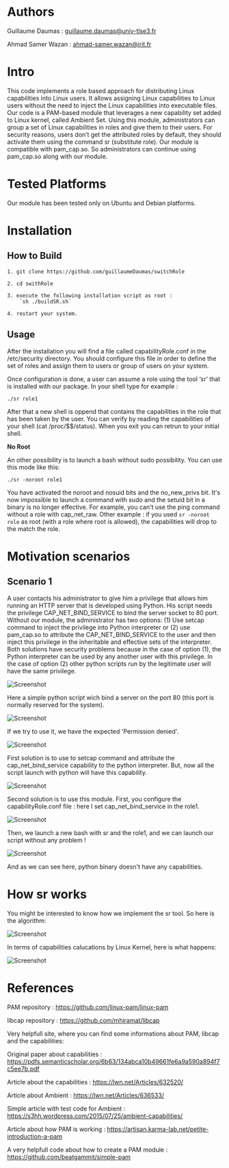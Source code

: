 Authors
=======
Guillaume Daumas : guillaume.daumas@univ-tlse3.fr

Ahmad Samer Wazan : ahmad-samer.wazan@irit.fr



Intro
=====

This code implements a role based approach for distributing Linux capabilities into Linux users. It allows assigning Linux capabilities to Linux users without the need to inject the Linux capabilities into executable files. Our code is a PAM-based module that leverages a new capability set added to Linux kernel, called Ambient Set. Using this module, administrators can group a set of Linux capabilities in roles and give them to their users. For security reasons, users don’t get the attributed roles by default, they should activate them using the command sr (substitute role). Our module is compatible with pam_cap.so. So administrators can continue using pam_cap.so along with our module.

Tested Platforms
===========
Our module has been tested only on Ubuntu and Debian platforms.

Installation
===========

How to Build
------------

	1. git clone https://github.com/guillaumeDaumas/switchRole
    
    2. cd swithRole
    
    3. execute the following installation script as root :
		`sh ./buildSR.sh`
    
    4. restart your system.

Usage
-----

After the installation you will find a file called capabilityRole.conf in the /etc/security directory. You should configure this file in order to define the set of roles and assign them to users or group of users on your system.

Once configuration is done, a user can assume a role using the tool ‘sr’ that is installed with our package. In your shell type for example :

`./sr role1` 

After that a new shell is oppend that contains the capabilities in the role that has been taken by the user. You can verify by reading the capabilities of your shell (cat /proc/$$/status). When you exit you can retrun to your initial shell. 

**No Root**

An other possibility is to launch a bash without sudo possibility. You can use this mode like this:

`./sr -noroot role1`

You have activated the noroot and nosuid bits and the no_new_privs bit. It's now impossible to launch a command with sudo and the setuid bit in a binary is no longer effective. For example, you can't use the ping command without a role with cap_net_raw.
Other example : if you used `sr -noroot role` as root (with a role where root is allowed), the capabilities will drop to the match the role.

Motivation scenarios
===========

Scenario 1
-----
A user contacts his administrator to give him a privilege that allows him running an HTTP server that is developed using Python. His script needs the privilege CAP_NET_BIND_SERVICE to bind the server socket to 80 port.  Without our module, the administrator has two options: (1)  Use setcap command to inject the privilege into Python interpreter or (2) use pam_cap.so to attribute the CAP_NET_BIND_SERVICE to the user and then inject this privilege in the inheritable and effective sets of the interpreter. Both solutions have security problems because in the case of option (1), the Python interpreter can be used by any another user with this privilege. In the case of option (2) other python scripts run by the legitimate user will have the same privilege.

![Screenshot](scenarioPython/codeServer.png)

Here a simple python script wich bind a server on the port 80 (this port is normally reserved for the system).

![Screenshot](scenarioPython/connectionFailed.png)

If we try to use it, we have the expected 'Permission denied'.

![Screenshot](scenarioPython/connectionWithSetcap.png)

First solution is to use to setcap command and attribute the cap_net_bind_service capability to the python interpreter. But, now all the script launch with python will have this capability.

![Screenshot](scenarioPython/capabilityConf.png)

Second solution is to use this module. First, you configure the capabilityRole.conf file : here I set cap_net_bind_service in the role1.

![Screenshot](scenarioPython/connectionWithRole.png)

Then, we launch a new bash with sr and the role1, and we can launch our script without any problem !

![Screenshot](scenarioPython/proofNoCaps.png)

And as we can see here, python binary doesn't have any capabilities.


How sr works
===========
You might be interested to know how we implement the sr tool. So here is the algorithm: 

![Screenshot](algorithm1.jpg)

In terms of capabilities calucations by Linux Kernel, here is what happens:

![Screenshot](calculations.jpg)


References
==========

PAM repository : https://github.com/linux-pam/linux-pam

libcap repository : https://github.com/mhiramat/libcap



Very helpfull site, where you can find some informations about PAM, libcap and the capabilities:


Original paper about capabilities : https://pdfs.semanticscholar.org/6b63/134abca10b49661fe6a9a590a894f7c5ee7b.pdf

Article about the capabilities : https://lwn.net/Articles/632520/

Article about Ambient : https://lwn.net/Articles/636533/

Simple article with test code for Ambient : https://s3hh.wordpress.com/2015/07/25/ambient-capabilities/

Article about how PAM is working : https://artisan.karma-lab.net/petite-introduction-a-pam

A very helpfull code about how to create a PAM module : https://github.com/beatgammit/simple-pam
